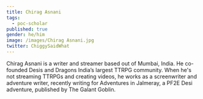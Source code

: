 ```yaml
---
title: Chirag Asnani
tags:
  - poc-scholar
published: true
gender: he/him
image: /images/Chirag Asnani.jpg
twitter: ChiggySaidWhat
---
```


Chirag Asnani is a writer and streamer based out of Mumbai, India. He co-founded Desis and Dragons India’s largest TTRPG community. When he's not streaming TTRPGs and creating videos, he works as a screenwriter and adventure writer, recently writing for Adventures in Jalmeray, a PF2E Desi adventure, published by The Galant Goblin. 
